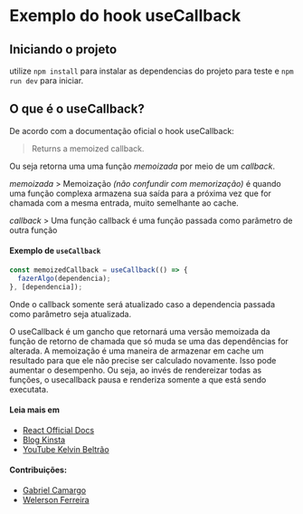 # Exemplo do hook useCallback

## Iniciando o projeto

utilize
`npm install`
para instalar as dependencias do projeto para teste e `npm run dev` para iniciar.

## O que é o useCallback?

De acordo com a documentação oficial o hook useCallback:

> Returns a memoized callback.

Ou seja retorna uma uma função _memoizada_ por meio de um _callback_.

_memoizada_ > Memoização _(não confundir com memorização)_ é quando uma função complexa armazena sua saída para a próxima vez que for chamada com a mesma entrada, muito semelhante ao cache.

_callback_ > Uma função callback é uma função passada como parâmetro de outra função

#### Exemplo de `useCallback`

```js
const memoizedCallback = useCallback(() => {
  fazerAlgo(dependencia);
}, [dependencia]);
```

Onde o callback somente será atualizado caso a dependencia passada como parâmetro seja atualizada.

O useCallback é um gancho que retornará uma versão memoizada da função de retorno de chamada que só muda se uma das dependências for alterada. A memoização é uma maneira de armazenar em cache um resultado para que ele não precise ser calculado novamente. Isso pode aumentar o desempenho.
Ou seja, ao invés de rendereizar todas as funções, o usecallback pausa e renderiza somente a que está sendo executata.

#### Leia mais em

- [React Official Docs](https://reactjs.org/docs/hooks-reference.html#usecallback)
- [Blog Kinsta](https://kinsta.com/pt/blog/usecallback-react/)
- [YouTube Kelvin Beltrão](https://youtu.be/c6QO8ePE_a8)

#### Contribuições:

- [Gabriel Camargo](https://github.com/GabrielCamargo92)
- [Welerson Ferreira](https://github.com/welersonfrr/)
